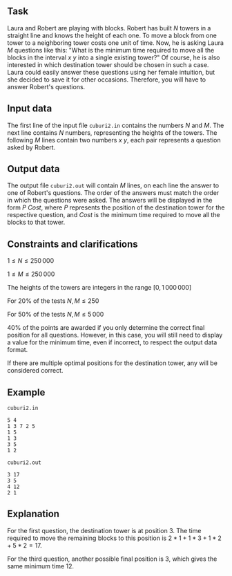 ## Task

Laura and Robert are playing with blocks. Robert has built $N$ towers in a straight line and knows the height of each one. To move a block from one tower to a neighboring tower costs one unit of time. Now, he is asking Laura $M$ questions like this: "What is the minimum time required to move all the blocks in the interval $x$ $y$ into a single existing tower?" Of course, he is also interested in which destination tower should be chosen in such a case. Laura could easily answer these questions using her female intuition, but she decided to save it for other occasions. Therefore, you will have to answer Robert's questions.

## Input data

The first line of the input file `cuburi2.in` contains the numbers $N$ and $M$. The next line contains $N$ numbers, representing the heights of the towers. The following $M$ lines contain two numbers $x$ $y$, each pair represents a question asked by Robert.

## Output data

The output file `cuburi2.out` will contain $M$ lines, on each line the answer to one of Robert's questions. The order of the answers must match the order in which the questions were asked. The answers will be displayed in the form $P$ $Cost$, where $P$ represents the position of the destination tower for the respective question, and $Cost$ is the minimum time required to move all the blocks to that tower.

## Constraints and clarifications

$1 \leq N \leq 250\,000$

$1 \leq M \leq 250\,000$

The heights of the towers are integers in the range $[0, 1\,000\,000]$

For 20% of the tests $N, M \leq 250$

For 50% of the tests $N, M \leq 5\,000$

40% of the points are awarded if you only determine the correct final position for all questions. However, in this case, you will still need to display a value for the minimum time, even if incorrect, to respect the output data format.

If there are multiple optimal positions for the destination tower, any will be considered correct.

## Example

`cuburi2.in`

```
5 4
1 3 7 2 5
1 5
1 3
3 5
1 2
```

`cuburi2.out`

```
3 17
3 5
4 12
2 1
```

## Explanation

For the first question, the destination tower is at position $3$. The time required to move the remaining blocks to this position is $2*1 + 1*3 + 1*2 + 5*2 = 17$.

For the third question, another possible final position is $3$, which gives the same minimum time $12$.